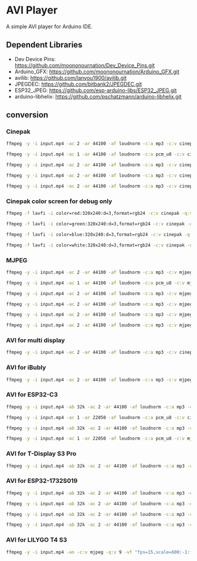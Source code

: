 # AVI Player

A simple AVI player for Arduino IDE.

## Dependent Libraries

- Dev Device Pins: <https://github.com/moononournation/Dev_Device_Pins.git>
- Arduino_GFX: <https://github.com/moononournation/Arduino_GFX.git>
- avilib: <https://github.com/lanyou1900/avilib.git>
- JPEGDEC: <https://github.com/bitbank2/JPEGDEC.git>
- ESP32_JPEG: <https://github.com/esp-arduino-libs/ESP32_JPEG.git>
- arduino-libhelix: <https://github.com/pschatzmann/arduino-libhelix.git>

## conversion

### Cinepak

```sh
ffmpeg -y -i input.mp4 -ac 2 -ar 44100 -af loudnorm -c:a mp3 -c:v cinepak -q:v 10 -vf "fps=30,scale=-1:240:flags=lanczos,crop=320:240:(in_w-320)/2:0" AviMp3Cinepak240p30fps.avi

ffmpeg -y -i input.mp4 -ac 1 -ar 44100 -af loudnorm -c:a pcm_u8 -c:v cinepak -q:v 10 -vf "fps=30,scale=-1:240:flags=lanczos,crop=320:240:(in_w-320)/2:0" AviPcmu8Cinepak240p30fps.avi

ffmpeg -y -i input.mp4 -ac 2 -ar 44100 -af loudnorm -c:a mp3 -c:v cinepak -q:v 10 -vf "fps=30,scale=-1:272:flags=lanczos,crop=480:272:(in_w-480)/2:0" AviMp3Cinepak272p30fps.avi

ffmpeg -y -i input.mp4 -ac 2 -ar 44100 -af loudnorm -c:a mp3 -c:v cinepak -q:v 100 -vf "fps=30,scale=-1:600:flags=lanczos,crop=1024:600:(in_w-1024)/2:0" AviMp3Cinepak1024x600.avi

ffmpeg -y -i input.mp4 -ac 2 -ar 44100 -af loudnorm -c:a mp3 -c:v cinepak -q:v 10 -vf "scale=-1:360:flags=lanczos,crop=360:360:(in_w-360)/2:0" AviMp3Cinepak360sq.avi
```

### Cinepak color screen for debug only

```sh
ffmpeg -f lavfi -i color=red:320x240:d=3,format=rgb24 -c:v cinepak -q:v 10 -vf "fps=15" red.avi

ffmpeg -f lavfi -i color=green:320x240:d=3,format=rgb24 -c:v cinepak -q:v 10 -vf "fps=15" green.avi

ffmpeg -f lavfi -i color=blue:320x240:d=3,format=rgb24 -c:v cinepak -q:v 10 -vf "fps=15" blue.avi

ffmpeg -f lavfi -i color=white:320x240:d=3,format=rgb24 -c:v cinepak -q:v 10 -vf "fps=15" white.avi
```

### MJPEG

```sh
ffmpeg -y -i input.mp4 -ac 2 -ar 44100 -af loudnorm -c:a mp3 -c:v mjpeg -q:v 7 -vf "fps=15,scale=-1:240:flags=lanczos,crop=320:240:(in_w-320)/2:0" AviMp3Mjpeg240p15fps.avi

ffmpeg -y -i input.mp4 -ac 1 -ar 44100 -af loudnorm -c:a pcm_u8 -c:v mjpeg -q:v 7 -vf "fps=15,scale=-1:240:flags=lanczos,crop=320:240:(in_w-320)/2:0" AviPcmu8Mjpeg240p15fps.avi

ffmpeg -y -i input.mp4 -ac 2 -ar 44100 -af loudnorm -c:a mp3 -c:v mjpeg -q:v 7 -vf "fps=15,scale=-1:272:flags=lanczos,crop=480:272:(in_w-480)/2:0" AviMp3Mjpeg272p15fps.avi

ffmpeg -y -i input.mp4 -ac 2 -ar 44100 -af loudnorm -c:a mp3 -c:v mjpeg -q:v 7 -vf "fps=30,scale=-1:600:flags=lanczos,crop=1024:592:(in_w-1024)/2:0" AviMp3Mjpeg1024x592.avi

ffmpeg -y -i input.mp4 -ac 2 -ar 44100 -af loudnorm -c:a mp3 -c:v mjpeg -q:v 7 -vf "scale=-1:360:flags=lanczos,crop=360:360:(in_w-360)/2:0" AviMp3Mjpeg360sq.avi

ffmpeg -y -i input.mp4 -ac 2 -ar 44100 -af loudnorm -c:a mp3 -c:v mjpeg -q:v 7 -vf "fps=12,scale=-1:320:flags=lanczos,crop=480:320:(in_w-480)/2:0" AviMp3Mjpeg480x320.avi
```

### AVI for multi display

```sh
ffmpeg -y -i input.mp4 -ac 2 -ar 44100 -af loudnorm -c:a mp3 -c:v cinepak -q:v 20 -vf "fps=10,scale=800:-1:flags=lanczos,crop=800:400:0:(in_h-400)/2" AviMp3Cinepak400p10fps.avi
```

### AVI for iBubly

```sh
ffmpeg -y -i input.mp4 -ac 2 -ar 44100 -af loudnorm -c:a mp3 -c:v mjpeg -q:v 7 -vf "fps=15,scale=-1:240:flags=lanczos,crop=288:240:(in_w-288)/2:0" AviMp3Mjpeg288x240.avi
```

### AVI for ESP32-C3

```sh
ffmpeg -y -i input.mp4 -ab 32k -ac 2 -ar 44100 -af loudnorm -c:a mp3 -c:v cinepak -q:v 20 -vf "fps=12,scale=-1:240:flags=lanczos,crop=288:240:(in_w-288)/2:0" AviMp3Cinepak288x240.avi

ffmpeg -y -i input.mp4 -ac 1 -ar 22050 -af loudnorm -c:a pcm_u8 -c:v cinepak -q:v 20 -vf "fps=15,scale=-1:240:flags=lanczos,crop=288:240:(in_w-288)/2:0" AviPcmu8Cinepak288x240.avi

ffmpeg -y -i input.mp4 -ab 32k -ac 2 -ar 44100 -af loudnorm -c:a mp3 -c:v mjpeg -q:v 9 -vf "fps=10,scale=-1:240:flags=lanczos,crop=288:240:(in_w-288)/2:0" AviMp3Mjpeg288x240.avi

ffmpeg -y -i input.mp4 -ac 1 -ar 22050 -af loudnorm -c:a pcm_u8 -c:v mjpeg -q:v 9 -vf "fps=12,scale=-1:240:flags=lanczos,crop=288:240:(in_w-288)/2:0" AviPcmu8Mjpeg288x240.avi
```

### AVI for T-Display S3 Pro

```sh
ffmpeg -y -i input.mp4 -ab 32k -ac 2 -ar 44100 -af loudnorm -c:a mp3 -c:v mjpeg -q:v 9 -vf "fps=15,scale=480:-1:flags=lanczos,crop=480:220:0:(in_h-220)/2" AviMp3Mjpeg480x220.avi
```

### AVI for ESP32-1732S019

```sh
ffmpeg -y -i input.mp4 -ab 32k -ac 2 -ar 44100 -af loudnorm -c:a mp3 -c:v mjpeg -q:v 9 -vf "fps=15,scale=320:-1:flags=lanczos,crop=320:170:0:(in_h-172)/2" AviMp3Mjpeg320x170.avi

ffmpeg -y -i input.mp4 -ab 32k -ac 2 -ar 44100 -af loudnorm -c:a mp3 -c:v mjpeg -q:v 9 -vf "fps=15,scale=320:-1:flags=lanczos,crop=320:172:0:(in_h-172)/2" AviMp3Mjpeg320x172.avi

ffmpeg -y -i input.mp4 -ab 32k -ac 2 -ar 44100 -af loudnorm -c:a mp3 -c:v mjpeg -q:v 9 -vf "fps=15,scale=-1:320:flags=lanczos,crop=170:320:(in_w-170)/2:0" AviMp3Mjpeg170x320.avi

ffmpeg -y -i input.mp4 -ab 32k -ac 2 -ar 44100 -af loudnorm -c:a mp3 -c:v mjpeg -q:v 9 -vf "fps=15,scale=-1:320:flags=lanczos,crop=172:320:(in_w-172)/2:0" AviMp3Mjpeg172x320.avi
```

### AVI for LILYGO T4 S3

```sh
ffmpeg -y -i input.mp4 -an -c:v mjpeg -q:v 9 -vf "fps=15,scale=600:-1:flags=lanczos,transpose=1" AviMp3Mjpeg338x600.avi
```
